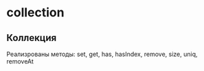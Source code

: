 # collection

## Коллекция

Реализрованы методы: set, get, has, hasIndex, remove, size, uniq, removeAt